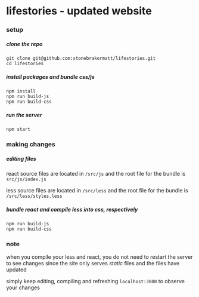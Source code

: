 # lifestories - updated website

### setup

##### clone the repo

```
git clone git@github.com:stonebrakermatt/lifestories.git
cd lifestories
```

##### install packages and bundle css/js

```
npm install
npm run build-js
npm run build-css
```

##### run the server

```
npm start
```

### making changes

##### editing files

react source files are located in `/src/js` and the root file for the bundle is `src/js/index.js`


less source files are located in `/src/less` and the root file for the bundle is `/src/less/styles.less`

##### bundle react and compile less into css, respectively


```
npm run build-js
npm run build-css
```

### note
when you compile your less and react, you do not need to restart the server to see changes since the site only serves *static* files and the files have updated

simply keep editing, compiling and refreshing `localhost:3000` to observe your changes
